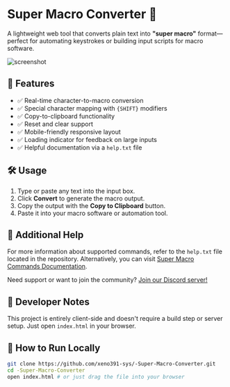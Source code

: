 # Super Macro Converter 🔄

A lightweight web tool that converts plain text into **"super macro"** format—perfect for automating keystrokes or building input scripts for macro software.

![screenshot](preview.png) <!-- Optional: Add a screenshot and rename it preview.png -->

## 🚀 Features

- ✅ Real-time character-to-macro conversion
- ✅ Special character mapping with `{SHIFT}` modifiers
- ✅ Copy-to-clipboard functionality
- ✅ Reset and clear support
- ✅ Mobile-friendly responsive layout
- ✅ Loading indicator for feedback on large inputs
- ✅ Helpful documentation via a `help.txt` file

## 🛠 Usage

1. Type or paste any text into the input box.
2. Click **Convert** to generate the macro output.
3. Copy the output with the **Copy to Clipboard** button.
4. Paste it into your macro software or automation tool.

## 📖 Additional Help

For more information about supported commands, refer to the `help.txt` file located in the repository. Alternatively, you can visit [Super Macro Commands Documentation](https://docs.barraider.com/faqs/supermacro/commands/).

Need support or want to join the community? [Join our Discord server!](https://discord.gg/Fmh4WcTZ6v)

## 🔧 Developer Notes

This project is entirely client-side and doesn't require a build step or server setup. Just open `index.html` in your browser.

## 📁 How to Run Locally

```bash
git clone https://github.com/xeno391-sys/-Super-Macro-Converter.git
cd -Super-Macro-Converter
open index.html # or just drag the file into your browser
